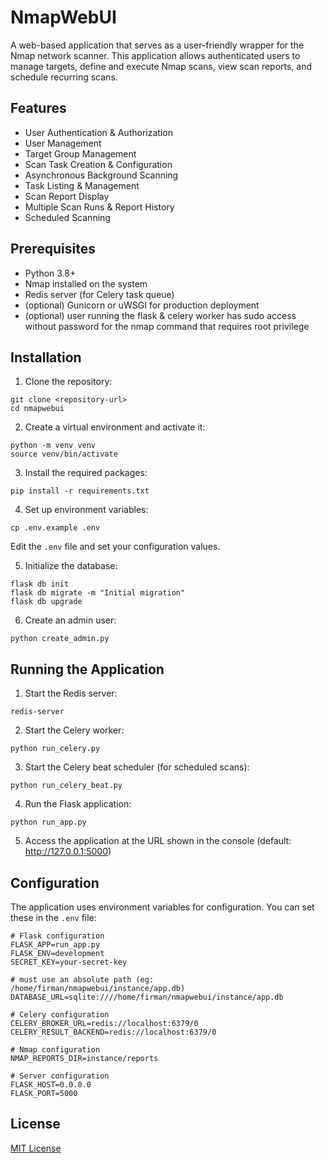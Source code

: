 # NmapWebUI

A web-based application that serves as a user-friendly wrapper for the Nmap network scanner. This application allows authenticated users to manage targets, define and execute Nmap scans, view scan reports, and schedule recurring scans.

## Features

- User Authentication & Authorization
- User Management
- Target Group Management
- Scan Task Creation & Configuration
- Asynchronous Background Scanning
- Task Listing & Management
- Scan Report Display
- Multiple Scan Runs & Report History
- Scheduled Scanning

## Prerequisites

- Python 3.8+
- Nmap installed on the system
- Redis server (for Celery task queue)
- (optional) Gunicorn or uWSGI for production deployment
- (optional) user running the flask & celery worker has sudo access without password for the nmap command that requires root privilege

## Installation

1. Clone the repository:
```
git clone <repository-url>
cd nmapwebui
```

2. Create a virtual environment and activate it:
```
python -m venv venv
source venv/bin/activate
```

3. Install the required packages:
```
pip install -r requirements.txt
```

4. Set up environment variables:
```
cp .env.example .env
```
Edit the `.env` file and set your configuration values.

5. Initialize the database:
```
flask db init
flask db migrate -m "Initial migration"
flask db upgrade
```

6. Create an admin user:
```
python create_admin.py
```

## Running the Application

1. Start the Redis server:
```
redis-server
```

2. Start the Celery worker:
```
python run_celery.py
```

3. Start the Celery beat scheduler (for scheduled scans):
```
python run_celery_beat.py
```

4. Run the Flask application:
```
python run_app.py
```

5. Access the application at the URL shown in the console (default: http://127.0.0.1:5000)

## Configuration

The application uses environment variables for configuration. You can set these in the `.env` file:

```
# Flask configuration
FLASK_APP=run_app.py
FLASK_ENV=development
SECRET_KEY=your-secret-key

# must use an absolute path (eg: /home/firman/nmapwebui/instance/app.db)
DATABASE_URL=sqlite:////home/firman/nmapwebui/instance/app.db

# Celery configuration
CELERY_BROKER_URL=redis://localhost:6379/0
CELERY_RESULT_BACKEND=redis://localhost:6379/0

# Nmap configuration
NMAP_REPORTS_DIR=instance/reports

# Server configuration
FLASK_HOST=0.0.0.0
FLASK_PORT=5000
```

## License

[MIT License](LICENSE)
